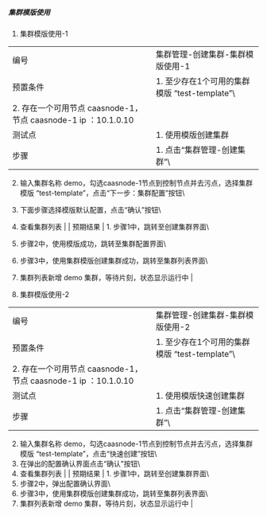 ##### 集群模版使用

1. 集群模版使用-1

|||
| ---- | ---- |
| 编号 | 集群管理-创建集群-集群模版使用-1 |
| 预置条件 | 1. 至少存在1个可用的集群模版 “test-template”\
2. 存在一个可用节点 caasnode-1，节点 caasnode-1 ip ：10.1.0.10 |
| 测试点 | 1. 使用模版创建集群 |
| 步骤 | 1. 点击“集群管理-创建集群”\
2. 输入集群名称 demo，勾选caasnode-1节点到控制节点并去污点，选择集群模版 “test-template”，点击“下一步：集群配置”按钮\
3. 下面步骤选择模版默认配置，点击“确认”按钮\
4. 查看集群列表 |
| 预期结果 | 1. 步骤1中，跳转至创建集群界面\
2. 步骤2中，使用模版成功，跳转至集群配置界面\
3. 步骤3中，使用集群模版创建集群成功，跳转至集群列表界面\
4. 集群列表新增 demo 集群，等待片刻，状态显示运行中 |

1. 集群模版使用-2

|||
| ---- | ---- |
| 编号 | 集群管理-创建集群-集群模版使用-2 |
| 预置条件 | 1. 至少存在1个可用的集群模版 “test-template”\
2. 存在一个可用节点 caasnode-1，节点 caasnode-1 ip ：10.1.0.10 |
| 测试点 | 1. 使用模版快速创建集群 |
| 步骤 | 1. 点击“集群管理-创建集群”\
2. 输入集群名称 demo，勾选caasnode-1节点到控制节点并去污点，选择集群模版 “test-template”，点击“快速创建”按钮\
3. 在弹出的配置确认界面点击“确认”按钮\
4. 查看集群列表 |
| 预期结果 | 1. 步骤1中，跳转至创建集群界面\
2. 步骤2中，弹出配置确认界面\
3. 步骤3中，使用集群模版创建集群成功，跳转至集群列表界面\
4. 集群列表新增 demo 集群，等待片刻，状态显示运行中 |
